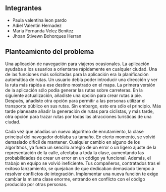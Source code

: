 ## Integrantes
- Paula valentina leon pardo 
- Adiel Valentin Hernadez 
- Maria Fernanda Velez Benitez
- Jhoan Stivewn Bohorques Herran
## Planteamiento del problema
Una aplicación de navegación para viajeros ocasionales. La aplicación ayudaba a los usuarios a orientarse rápidamente en cualquier ciudad. Una de las funciones más solicitadas para la aplicación era la planificación automática de rutas. Un usuario debía poder introducir una dirección y ver la ruta más rápida a ese destino mostrado en el mapa. La primera versión de la aplicación sólo podía generar las rutas sobre carreteras. En la siguiente actualización, añadiste una opción para crear rutas a pie. Después, añadiste otra opción para permitir a las personas utilizar el transporte público en sus rutas. Sin embargo, esto era sólo el principio. Más tarde planeaste añadir la generación de rutas para ciclistas, y más tarde, otra opción para trazar rutas por todas las atracciones turísticas de una ciudad.

Cada vez que añadías un nuevo algoritmo de enrutamiento, la clase principal del navegador doblaba su tamaño. En cierto momento, se volvió demasiado difícil de mantener. Cualquier cambio en alguno de los algoritmos, ya fuera un sencillo arreglo de un error o un ligero ajuste de la representación de la calle, afectaba a toda la clase, aumentando las probabilidades de crear un error en un código ya funcional. Además, el trabajo en equipo se volvió ineficiente. Tus compañeros, contratados tras el exitoso lanzamiento, se quejaban de que dedicaban demasiado tiempo a resolver conflictos de integración. Implementar una nueva función te exige cambiar la misma clase enorme, entrando en conflicto con el código producido por otras personas.
